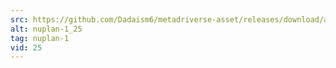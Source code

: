 ```yaml
---
src: https://github.com/Dadaism6/metadriverse-asset/releases/download/assetsv1.0.2/nuplan-1_25.mp4
alt: nuplan-1_25
tag: nuplan-1
vid: 25
---
```

